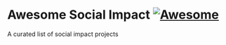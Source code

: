 # Awesome Social Impact [![Awesome](https://awesome.re/badge.svg)](https://awesome.re)
A curated list of social impact projects
